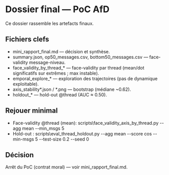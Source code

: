﻿# Dossier final — PoC AfD

Ce dossier rassemble les artefacts finaux.

## Fichiers clefs
- mini_rapport_final.md — décision et synthèse.
- summary.json, 	op50_messages.csv, bottom50_messages.csv — face-validity message-niveau.
- face_validity_by_thread_* — face-validity par thread (mean/dot significatifs sur extrêmes ; max instable).
- 	emporal_explore_* — exploration des trajectoires (pas de dynamique exploitable).
- axis_stability*.json / *.png — bootstrap (médiane ~0.62).
- holdout_* — hold-out @thread (AUC ≈ 0.50).

## Rejouer minimal
- Face-validity @thread (mean): scripts\face_validity_axis_by_thread.py --agg mean --min_msgs 5
- Hold-out : scripts\eval_thread_holdout.py --agg mean --score cos --min-msgs 5 --test-size 0.2 --seed 0

## Décision
Arrêt du PoC (contrat moral) — voir mini_rapport_final.md.
